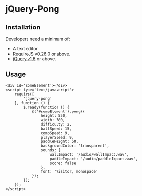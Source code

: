 # jQuery-Pong
## Installation

Developers need a minimum of:

 - A text editor
 - [RequireJS v0.26.0][requirejs] or above.
 - [jQuery v1.6][jquery] or above.

## Usage

    <div id='someElement'></div>
    <script type='text/javascript'>
        require([
            'jquery-pong'
        ], function () {
            $.ready(function () {
                $('#someElement').pong({
                    height: 550,
                    width: 780,
                    difficulty: 2,
                    ballSpeed: 15,
                    compSpeed: 9,
                    playerSpeed: 9,
                    paddleHeight: 50,
                    backgroundColor: 'transparent',
                    sounds: {
                        wallImpact: '/audio/wallImpact.wav',
                        paddleImpact: '/audio/paddleImpact.wav',
                        score: false
                    },
                    font: 'Visitor, monospace'
                });
            });
        });
    </script>

[requirejs]: http://requirejs.org
[jquery]: http://jquery.com